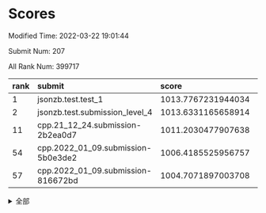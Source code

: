 # Scores

Modified Time: 2022-03-22 19:01:44

Submit Num: 207

All Rank Num: 399717

| rank |               submit               |       score        |       sigma        | pk_num |
| :--- | :--------------------------------- | :----------------- | :----------------- | :----- |
| 1    | jsonzb.test.test_1                 | 1013.7767231944034 | 0.8319153421091094 | 7720   |
| 2    | jsonzb.test.submission_level_4     | 1013.6331165658914 | 0.8148843409091555 | 7720   |
| 11   | cpp.21_12_24.submission-2b2ea0d7   | 1011.2030477907638 | 0.7999105490884229 | 7726   |
| 54   | cpp.2022_01_09.submission-5b0e3de2 | 1006.4185525956757 | 0.723503006670976  | 7723   |
| 57   | cpp.2022_01_09.submission-816672bd | 1004.7071897003708 | 0.7236053724078848 | 7727   |


<details>
<summary>全部</summary>

| rank |                 submit                 |       score        |       sigma        | pk_num |
| :--- | :------------------------------------- | :----------------- | :----------------- | :----- |
| 1    | jsonzb.test.test_1                     | 1013.7767231944034 | 0.8319153421091094 | 7720   |
| 2    | jsonzb.test.submission_level_4         | 1013.6331165658914 | 0.8148843409091555 | 7720   |
| 3    | gobigger.level_3.submission_level_3_10 | 1011.6927663678765 | 0.7579362584382575 | 7724   |
| 4    | gobigger.level_3.submission_level_3_33 | 1011.6776452731962 | 0.7920157697726241 | 7725   |
| 5    | gobigger.level_3.submission_level_3_24 | 1011.5248309898301 | 0.7429007564416896 | 7723   |
| 6    | gobigger.level_3.submission_level_3_21 | 1011.3720134768064 | 0.7881790733954684 | 7723   |
| 7    | gobigger.level_3.submission_level_3_29 | 1011.285741497688  | 0.7605565692187953 | 7726   |
| 8    | gobigger.level_3.submission_level_3_37 | 1011.2778178761342 | 0.7781321083500395 | 7721   |
| 9    | gobigger.level_3.submission_level_3_3  | 1011.2168184792688 | 0.7579675840940117 | 7726   |
| 10   | gobigger.level_3.submission_level_3_39 | 1011.2090453507141 | 0.776752876220979  | 7721   |
| 11   | cpp.21_12_24.submission-2b2ea0d7       | 1011.2030477907638 | 0.7999105490884229 | 7726   |
| 12   | gobigger.level_3.submission_level_3_40 | 1011.1795237902842 | 0.7788421288620491 | 7718   |
| 13   | gobigger.level_3.submission_level_3_44 | 1010.9760872891933 | 0.7735480629845851 | 7730   |
| 14   | gobigger.level_3.submission_level_3_43 | 1010.9175119814067 | 0.7740795541893027 | 7727   |
| 15   | gobigger.level_3.submission_level_3_6  | 1010.8304073271213 | 0.7865564225973876 | 7727   |
| 16   | gobigger.level_3.submission_level_3_18 | 1010.7665742335641 | 0.7564520180093837 | 7724   |
| 17   | gobigger.level_3.submission_level_3_30 | 1010.6318000827188 | 0.7670234157242323 | 7724   |
| 18   | gobigger.level_3.submission_level_3_36 | 1010.5388101951712 | 0.7482622919280156 | 7720   |
| 19   | gobigger.level_3.submission_level_3_5  | 1010.4036868325445 | 0.7413749120339039 | 7729   |
| 20   | gobigger.level_3.submission_level_3_42 | 1010.3957291477808 | 0.7890057364345099 | 7723   |
| 21   | gobigger.level_3.submission_level_3_17 | 1010.3723767882323 | 0.7555840096599729 | 7724   |
| 22   | gobigger.level_3.submission_level_3_22 | 1010.2987943633029 | 0.7821456901695107 | 7726   |
| 23   | gobigger.level_3.submission_level_3_27 | 1010.2178452204013 | 0.7376435469183473 | 7728   |
| 24   | gobigger.level_3.submission_level_3_47 | 1010.2021869784759 | 0.7677571781771528 | 7725   |
| 25   | gobigger.level_3.submission_level_3_7  | 1010.1865062949234 | 0.7777121729174691 | 7731   |
| 26   | gobigger.level_3.submission_level_3_46 | 1010.1204604096602 | 0.7720727953453548 | 7723   |
| 27   | gobigger.level_3.submission_level_3_26 | 1010.0349078350694 | 0.7597237562707511 | 7721   |
| 28   | gobigger.level_3.submission_level_3_48 | 1009.9949714190515 | 0.760407432479875  | 7723   |
| 29   | gobigger.level_3.submission_level_3_9  | 1009.9703080923738 | 0.7344994261219545 | 7724   |
| 30   | gobigger.level_3.submission_level_3_28 | 1009.9136495984361 | 0.7598769398756605 | 7724   |
| 31   | gobigger.level_3.submission_level_3_0  | 1009.8971329055538 | 0.7648391227088787 | 7720   |
| 32   | gobigger.level_3.submission_level_3_35 | 1009.8590006486635 | 0.7510723637557031 | 7725   |
| 33   | gobigger.level_3.submission_level_3_49 | 1009.8369989296954 | 0.7501484638073038 | 7720   |
| 34   | gobigger.level_3.submission_level_3_23 | 1009.791339187034  | 0.7618921558149698 | 7723   |
| 35   | gobigger.level_3.submission_level_3_13 | 1009.7829417487438 | 0.7467800921692157 | 7721   |
| 36   | gobigger.level_3.submission_level_3_25 | 1009.7393036802534 | 0.7640925390016496 | 7723   |
| 37   | gobigger.level_3.submission_level_3_11 | 1009.5784964790929 | 0.7470820508826483 | 7729   |
| 38   | gobigger.level_3.submission_level_3_1  | 1009.5668200801601 | 0.7643002906607663 | 7721   |
| 39   | gobigger.level_3.submission_level_3_16 | 1009.5601315834418 | 0.7617612467914628 | 7724   |
| 40   | gobigger.level_3.submission_level_3_20 | 1009.5576073242465 | 0.7393155429164395 | 7729   |
| 41   | gobigger.level_3.submission_level_3_14 | 1009.5230271397324 | 0.7582157346191567 | 7720   |
| 42   | gobigger.level_3.submission_level_3_12 | 1009.3722523935932 | 0.744230273381881  | 7722   |
| 43   | gobigger.level_3.submission_level_3_19 | 1009.350522453486  | 0.7675172599528293 | 7720   |
| 44   | gobigger.level_3.submission_level_3_41 | 1009.3236070040365 | 0.7395971794606986 | 7722   |
| 45   | gobigger.level_3.submission_level_3_34 | 1009.2981472946415 | 0.7566811793720022 | 7725   |
| 46   | gobigger.level_3.submission_level_3_15 | 1009.2315531997557 | 0.7583744048871986 | 7726   |
| 47   | gobigger.level_3.submission_level_3_32 | 1009.2105125284046 | 0.7425593439475113 | 7727   |
| 48   | gobigger.level_3.submission_level_3_31 | 1009.1801081025272 | 0.7517232910938312 | 7725   |
| 49   | gobigger.level_3.submission_level_3_4  | 1009.1690775637945 | 0.7325306283130296 | 7725   |
| 50   | gobigger.level_3.submission_level_3_38 | 1009.1437979177634 | 0.7428997440630478 | 7724   |
| 51   | gobigger.level_3.submission_level_3_2  | 1008.7944490788042 | 0.7644228922978694 | 7723   |
| 52   | gobigger.level_3.submission_level_3_45 | 1008.4533798365388 | 0.7338791096853771 | 7722   |
| 53   | gobigger.level_3.submission_level_3_8  | 1007.8324922646556 | 0.7408818101878238 | 7719   |
| 54   | cpp.2022_01_09.submission-5b0e3de2     | 1006.4185525956757 | 0.723503006670976  | 7723   |
| 55   | gobigger.level_1.submission_level_1_28 | 1005.1253286425916 | 0.7238227275206176 | 7719   |
| 56   | gobigger.level_1.submission_level_1_16 | 1004.8618764050891 | 0.736793012816296  | 7724   |
| 57   | cpp.2022_01_09.submission-816672bd     | 1004.7071897003708 | 0.7236053724078848 | 7727   |
| 58   | gobigger.level_1.submission_level_1_24 | 1004.7056198855507 | 0.7328399960188346 | 7725   |
| 59   | gobigger.level_1.submission_level_1_8  | 1004.380182129654  | 0.7015397897954118 | 7727   |
| 60   | gobigger.level_1.submission_level_1_36 | 1004.3568308853322 | 0.7017144286666246 | 7730   |
| 61   | gobigger.level_1.submission_level_1_22 | 1004.3156588558402 | 0.7237070841406631 | 7719   |
| 62   | gobigger.level_1.submission_level_1_12 | 1004.0845343105585 | 0.7155474600264514 | 7719   |
| 63   | gobigger.level_1.submission_level_1_30 | 1004.0366690969985 | 0.716504128139448  | 7719   |
| 64   | gobigger.level_1.submission_level_1_11 | 1004.033571251531  | 0.723998255620251  | 7719   |
| 65   | gobigger.level_1.submission_level_1_15 | 1003.8710910269396 | 0.71631578189326   | 7726   |
| 66   | gobigger.level_1.submission_level_1_21 | 1003.8374749119714 | 0.7246059348608707 | 7724   |
| 67   | gobigger.level_1.submission_level_1_19 | 1003.76455211731   | 0.7187061321624848 | 7727   |
| 68   | gobigger.level_1.submission_level_1_41 | 1003.7084389762509 | 0.7171294753255054 | 7722   |
| 69   | gobigger.level_1.submission_level_1_1  | 1003.6805548372939 | 0.7106016258741753 | 7723   |
| 70   | gobigger.level_1.submission_level_1_42 | 1003.6647839341194 | 0.7163130664915494 | 7724   |
| 71   | gobigger.level_1.submission_level_1_9  | 1003.6472397174327 | 0.7165626183408127 | 7725   |
| 72   | gobigger.level_1.submission_level_1_38 | 1003.6208562991615 | 0.7197258744021396 | 7724   |
| 73   | gobigger.level_1.submission_level_1_48 | 1003.6008085603213 | 0.7214016754269421 | 7723   |
| 74   | gobigger.level_1.submission_level_1_7  | 1003.5816389585714 | 0.7147174297806924 | 7723   |
| 75   | gobigger.level_1.submission_level_1_29 | 1003.578746974106  | 0.718858628209598  | 7731   |
| 76   | gobigger.level_1.submission_level_1_14 | 1003.5702600366636 | 0.7169533427778694 | 7727   |
| 77   | gobigger.level_1.submission_level_1_35 | 1003.5332974310716 | 0.7172125542570464 | 7723   |
| 78   | gobigger.level_1.submission_level_1_23 | 1003.5058115329654 | 0.7087073070155413 | 7723   |
| 79   | gobigger.level_1.submission_level_1_37 | 1003.4929349565475 | 0.7208666234797398 | 7728   |
| 80   | gobigger.level_1.submission_level_1_20 | 1003.4669093432283 | 0.7258805227032109 | 7722   |
| 81   | gobigger.level_1.submission_level_1_17 | 1003.3971424697288 | 0.7086411508432144 | 7720   |
| 82   | gobigger.level_1.submission_level_1_3  | 1003.3020838987433 | 0.7252764390566717 | 7726   |
| 83   | gobigger.level_1.submission_level_1_33 | 1003.2226113367891 | 0.7104797672452804 | 7722   |
| 84   | gobigger.level_1.submission_level_1_6  | 1003.1628296778001 | 0.7107997096515615 | 7727   |
| 85   | gobigger.level_1.submission_level_1_43 | 1003.1208030088444 | 0.7126200809341218 | 7724   |
| 86   | gobigger.level_1.submission_level_1_44 | 1003.0673245175122 | 0.7116332711027128 | 7721   |
| 87   | gobigger.level_1.submission_level_1_26 | 1003.0507340510594 | 0.7270244221177655 | 7724   |
| 88   | gobigger.level_1.submission_level_1_27 | 1003.0506170320592 | 0.7247017153851347 | 7724   |
| 89   | gobigger.level_1.submission_level_1_49 | 1002.9516084770514 | 0.7080212625105629 | 7725   |
| 90   | gobigger.level_1.submission_level_1_47 | 1002.9412663772941 | 0.7250736113489549 | 7720   |
| 91   | gobigger.level_1.submission_level_1_46 | 1002.828684343138  | 0.705328499787198  | 7726   |
| 92   | gobigger.level_1.submission_level_1_13 | 1002.7130596316065 | 0.7267210515688242 | 7727   |
| 93   | gobigger.level_1.submission_level_1_34 | 1002.6879836914151 | 0.7205508717714545 | 7722   |
| 94   | gobigger.level_1.submission_level_1_10 | 1002.6844718159723 | 0.7175537917782122 | 7722   |
| 95   | gobigger.level_1.submission_level_1_0  | 1002.6752055434714 | 0.7078775063709488 | 7722   |
| 96   | gobigger.level_1.submission_level_1_25 | 1002.5474209368548 | 0.7126952843877156 | 7718   |
| 97   | gobigger.level_1.submission_level_1_32 | 1002.5018910869545 | 0.7109424434870446 | 7726   |
| 98   | gobigger.level_1.submission_level_1_5  | 1002.4383460761927 | 0.7135622196654675 | 7722   |
| 99   | gobigger.level_1.submission_level_1_2  | 1002.4264741583642 | 0.715115910933202  | 7723   |
| 100  | gobigger.level_1.submission_level_1_4  | 1002.4153776488243 | 0.711839853824762  | 7727   |
| 101  | gobigger.level_1.submission_level_1_31 | 1002.3662961102182 | 0.7198443800012496 | 7723   |
| 102  | gobigger.level_1.submission_level_1_39 | 1002.0553565912775 | 0.7045569088512482 | 7726   |
| 103  | gobigger.level_1.submission_level_1_40 | 1001.8650822036759 | 0.7102837448706116 | 7722   |
| 104  | gobigger.level_1.submission_level_1_45 | 1001.5594956879985 | 0.7082308522081961 | 7725   |
| 105  | gobigger.level_1.submission_level_1_18 | 1001.3481645343192 | 0.7050636031785505 | 7728   |
| 106  | gobigger.random.submission_random_19   | 997.5712022470211  | 0.7073678402805291 | 7726   |
| 107  | gobigger.random.submission_random_1    | 997.5174255518392  | 0.7125018615042185 | 7723   |
| 108  | gobigger.random.submission_random_45   | 997.2594921374249  | 0.7097211761829839 | 7724   |
| 109  | gobigger.random.submission_random_43   | 997.1652482778477  | 0.700280854251126  | 7725   |
| 110  | gobigger.random.submission_random_2    | 996.8849279576896  | 0.711034729563398  | 7724   |
| 111  | gobigger.random.submission_random_29   | 996.7270133557842  | 0.7085641204941393 | 7722   |
| 112  | gobigger.random.submission_random_47   | 996.6644605911056  | 0.7183747868291563 | 7726   |
| 113  | gobigger.random.submission_random_49   | 996.6130097966139  | 0.706165031680393  | 7725   |
| 114  | gobigger.random.submission_random_28   | 996.5676725342163  | 0.7084311984937953 | 7727   |
| 115  | gobigger.random.submission_random_4    | 996.5318837533515  | 0.7109452704454298 | 7727   |
| 116  | gobigger.random.submission_random_21   | 996.5199945146455  | 0.6998217884951737 | 7728   |
| 117  | gobigger.random.submission_random_31   | 996.4024627028524  | 0.7008704193926055 | 7726   |
| 118  | gobigger.random.submission_random_40   | 996.3185273287262  | 0.7356509115240984 | 7727   |
| 119  | gobigger.random.submission_random_10   | 996.3080338984763  | 0.7161131648075538 | 7724   |
| 120  | gobigger.random.submission_random_18   | 996.2762374799141  | 0.7070352714623878 | 7718   |
| 121  | gobigger.random.submission_random_41   | 996.230499569406   | 0.7106385216443052 | 7719   |
| 122  | gobigger.random.submission_random_48   | 996.1717667338025  | 0.7210866995160462 | 7725   |
| 123  | gobigger.random.submission_random_32   | 996.1257472807878  | 0.7010510916273275 | 7717   |
| 124  | gobigger.random.submission_random_17   | 996.1246469772868  | 0.712800854730604  | 7722   |
| 125  | gobigger.random.submission_random_26   | 996.1059644325159  | 0.7185201980082516 | 7732   |
| 126  | gobigger.random.submission_random_46   | 996.0719005584612  | 0.7109112462720075 | 7731   |
| 127  | gobigger.random.submission_random_5    | 995.9923263954223  | 0.7136538403613614 | 7727   |
| 128  | gobigger.random.submission_random_16   | 995.9817698315816  | 0.7116102783032817 | 7725   |
| 129  | gobigger.random.submission_random_15   | 995.9212177389159  | 0.7107282525123665 | 7725   |
| 130  | gobigger.random.submission_random_8    | 995.9110344579415  | 0.7003233377054482 | 7722   |
| 131  | gobigger.random.submission_random_42   | 995.9010048949422  | 0.7216325036003526 | 7722   |
| 132  | gobigger.random.submission_random_13   | 995.8926666049628  | 0.7131418265351924 | 7727   |
| 133  | gobigger.random.submission_random_3    | 995.8923211900195  | 0.7174667867101103 | 7724   |
| 134  | gobigger.random.submission_random_27   | 995.8482692946077  | 0.7268048416143281 | 7725   |
| 135  | gobigger.random.submission_random_14   | 995.7504431663039  | 0.7182419819038635 | 7721   |
| 136  | gobigger.random.submission_random_34   | 995.671278220497   | 0.7276087360016308 | 7727   |
| 137  | gobigger.random.submission_random_44   | 995.6508433461277  | 0.7111714551015849 | 7723   |
| 138  | gobigger.random.submission_random_30   | 995.6141357079059  | 0.7160015333548911 | 7722   |
| 139  | gobigger.random.submission_random_38   | 995.6063863348828  | 0.7113070734552922 | 7727   |
| 140  | gobigger.random.submission_random_7    | 995.4393600038562  | 0.7267160015344396 | 7730   |
| 141  | gobigger.random.submission_random_33   | 995.4342405530202  | 0.7121437727991364 | 7723   |
| 142  | gobigger.random.submission_random_22   | 995.4341170669272  | 0.7083029788494262 | 7721   |
| 143  | gobigger.random.submission_random_0    | 995.4034319935521  | 0.7205236868486133 | 7724   |
| 144  | gobigger.random.submission_random_6    | 995.3729310492363  | 0.7111569478708591 | 7729   |
| 145  | gobigger.random.submission_random_12   | 995.3581910184959  | 0.7134135433477948 | 7726   |
| 146  | gobigger.random.submission_random_25   | 995.3074805399101  | 0.7147614936694024 | 7722   |
| 147  | gobigger.random.submission_random_36   | 995.26952455993    | 0.7107048521657727 | 7720   |
| 148  | gobigger.random.submission_random_20   | 995.2628946340141  | 0.7130794443876436 | 7724   |
| 149  | gobigger.random.submission_random_39   | 995.1597638653092  | 0.7372758122033674 | 7723   |
| 150  | gobigger.random.submission_random_37   | 995.1504461373124  | 0.7347280645384958 | 7724   |
| 151  | gobigger.random.submission_random_11   | 995.1293590649545  | 0.7106761790841072 | 7727   |
| 152  | gobigger.random.submission_random_9    | 995.1108886147344  | 0.7058944330788851 | 7724   |
| 153  | gobigger.random.submission_random_24   | 994.9438444395753  | 0.7137943647762223 | 7729   |
| 154  | gobigger.random.submission_random_35   | 994.9239423594635  | 0.7151954562551688 | 7724   |
| 155  | gobigger.random.submission_random_23   | 994.4707420994256  | 0.7212394283835724 | 7728   |
| 156  | gobigger.level_2.submission_level_2_21 | 994.320310747942   | 0.7397181089983543 | 7724   |
| 157  | gobigger.level_2.submission_level_2_19 | 993.5977785950564  | 0.7358080657730353 | 7724   |
| 158  | gobigger.level_2.submission_level_2_37 | 993.5925072460581  | 0.7331990186893667 | 7727   |
| 159  | gobigger.level_2.submission_level_2_3  | 993.577213324644   | 0.727089736148995  | 7721   |
| 160  | gobigger.level_2.submission_level_2_15 | 993.3764930597584  | 0.7434213339492407 | 7720   |
| 161  | gobigger.level_2.submission_level_2_36 | 993.3441438407718  | 0.7262463284772231 | 7720   |
| 162  | gobigger.level_2.submission_level_2_41 | 993.1272167925235  | 0.728392880283112  | 7729   |
| 163  | gobigger.level_2.submission_level_2_45 | 993.099278585841   | 0.7356832425433889 | 7726   |
| 164  | gobigger.level_2.submission_level_2_38 | 992.9302591357377  | 0.727440505571484  | 7729   |
| 165  | gobigger.level_2.submission_level_2_47 | 992.7959700936243  | 0.7415993494251625 | 7726   |
| 166  | gobigger.level_2.submission_level_2_33 | 992.7042718542635  | 0.7427614824684092 | 7725   |
| 167  | gobigger.level_2.submission_level_2_32 | 992.5523742555148  | 0.7473308913167257 | 7722   |
| 168  | gobigger.level_2.submission_level_2_26 | 992.5336157336241  | 0.7365378120630377 | 7725   |
| 169  | gobigger.level_2.submission_level_2_48 | 992.4927663578688  | 0.7397209330523812 | 7726   |
| 170  | gobigger.level_2.submission_level_2_42 | 992.4275158457391  | 0.735046758536494  | 7721   |
| 171  | gobigger.level_2.submission_level_2_5  | 992.4093570552678  | 0.7428717317294294 | 7724   |
| 172  | gobigger.level_2.submission_level_2_44 | 992.3517235714941  | 0.7498333437548127 | 7724   |
| 173  | gobigger.level_2.submission_level_2_24 | 992.3417675337618  | 0.7243280862465338 | 7726   |
| 174  | gobigger.level_2.submission_level_2_35 | 992.318508116298   | 0.7304475741324389 | 7724   |
| 175  | gobigger.level_2.submission_level_2_17 | 992.1532394156377  | 0.7394600146529077 | 7729   |
| 176  | gobigger.level_2.submission_level_2_10 | 992.1487152100923  | 0.7581661950555887 | 7727   |
| 177  | gobigger.level_2.submission_level_2_30 | 992.1365047906435  | 0.7574433874514964 | 7722   |
| 178  | gobigger.level_2.submission_level_2_16 | 992.0913962597958  | 0.7763306342740249 | 7723   |
| 179  | gobigger.level_2.submission_level_2_18 | 992.0641601507821  | 0.7469626961032292 | 7728   |
| 180  | gobigger.level_2.submission_level_2_40 | 992.0559354462099  | 0.7452425886976404 | 7723   |
| 181  | gobigger.level_2.submission_level_2_1  | 992.0313930100475  | 0.7379651043489682 | 7722   |
| 182  | gobigger.level_2.submission_level_2_8  | 992.0107749455877  | 0.7468649507555343 | 7725   |
| 183  | gobigger.level_2.submission_level_2_0  | 991.9861531660117  | 0.7453768788566664 | 7722   |
| 184  | gobigger.level_2.submission_level_2_2  | 991.8987704916426  | 0.7619441529766772 | 7721   |
| 185  | gobigger.level_2.submission_level_2_13 | 991.8762693653779  | 0.7333720901547794 | 7728   |
| 186  | gobigger.level_2.submission_level_2_12 | 991.7759452245369  | 0.7463027670612664 | 7726   |
| 187  | gobigger.level_2.submission_level_2_39 | 991.7180599942515  | 0.7505449721803853 | 7722   |
| 188  | gobigger.level_2.submission_level_2_23 | 991.7160762888869  | 0.7446509816054069 | 7719   |
| 189  | gobigger.level_2.submission_level_2_9  | 991.667835985746   | 0.7424992550444516 | 7728   |
| 190  | gobigger.level_2.submission_level_2_29 | 991.6568727271053  | 0.7351613576985977 | 7727   |
| 191  | gobigger.level_2.submission_level_2_7  | 991.651448467838   | 0.738129209709736  | 7725   |
| 192  | gobigger.level_2.submission_level_2_31 | 991.6073652526126  | 0.7362098436440734 | 7721   |
| 193  | gobigger.level_2.submission_level_2_11 | 991.5321829649902  | 0.7358518322043788 | 7721   |
| 194  | gobigger.level_2.submission_level_2_14 | 991.5169993062992  | 0.7538253624470455 | 7724   |
| 195  | gobigger.level_2.submission_level_2_4  | 991.3511238867758  | 0.746493741126468  | 7717   |
| 196  | gobigger.level_2.submission_level_2_25 | 991.2615499459296  | 0.7459878362369026 | 7726   |
| 197  | gobigger.level_2.submission_level_2_27 | 991.2275854194265  | 0.7533944291855673 | 7723   |
| 198  | gobigger.level_2.submission_level_2_43 | 991.1179728184011  | 0.7657255880955561 | 7722   |
| 199  | gobigger.level_2.submission_level_2_20 | 991.1001351690356  | 0.7636236587523394 | 7718   |
| 200  | gobigger.level_2.submission_level_2_34 | 990.9435356412055  | 0.743126961788584  | 7728   |
| 201  | gobigger.level_2.submission_level_2_6  | 990.8637222207177  | 0.7462433580662878 | 7726   |
| 202  | gobigger.level_2.submission_level_2_22 | 990.7981290012424  | 0.7500788889242573 | 7721   |
| 203  | gobigger.level_2.submission_level_2_49 | 990.6814944120266  | 0.7622473493459826 | 7719   |
| 204  | gobigger.level_2.submission_level_2_46 | 989.9352024978882  | 0.7743160262294388 | 7722   |
| 205  | gobigger.level_2.submission_level_2_28 | 989.5638746912143  | 0.762317880246576  | 7722   |
| 206  | gobigger.none.submission_none_0        | 978.5526194679016  | 1.2756544976661528 | 7728   |
| 207  | gobigger.none.submission_none_1        | 976.5612661949436  | 1.4708331655107725 | 7721   |

</details>